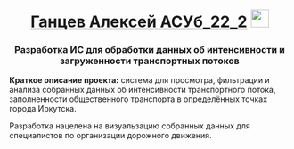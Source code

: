 <h1 align="center">
    <a target="_blank" href="#">Ганцев Алексей АСУб_22_2</a>
    <img src="https://github.com/blackcater/blackcater/raw/main/images/Hi.gif" height="32"/>
</h1>
<h3 align="center">Разработка ИС для обработки данных об интенсивности и загруженности транспортных потоков</h3>
<p>
    <strong>Краткое описание проекта:</strong> система для просмотра, фильтрации и анализа собранных данных об интенсивности транспортного потока, 
    заполненности общественного транспорта в определённых точках города Иркутска.
</p>
<p>
    Разработка нацелена на визуальзацию собранных данных для специалистов по организации дорожного движения.
</p>
